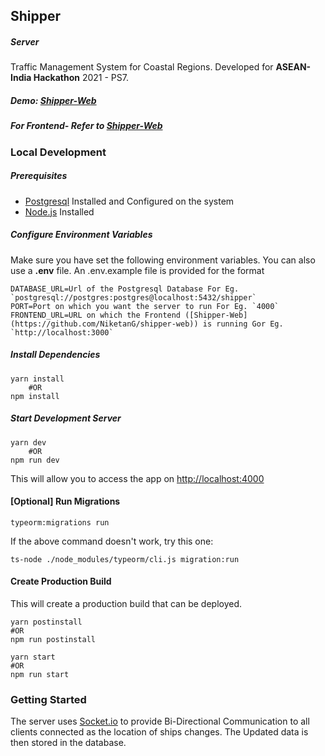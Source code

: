 ## Shipper
##### Server

 Traffic Management System for Coastal Regions. 
Developed for **ASEAN-India Hackathon** 2021 - PS7.

##### Demo:  [Shipper-Web](https://shipper-web.netlify.app)

##### For Frontend- Refer to [Shipper-Web](https://github.com/NiketanG/shipper-web)

### Local Development

##### Prerequisites
 - [Postgresql](https://www.postgresql.org/) Installed and Configured on the system
 - [Node.js](https://nodejs.org/) Installed

##### Configure Environment Variables
Make sure you have set the following environment variables. You can also use a **.env** file. An .env.example file is provided for the format
```
DATABASE_URL=Url of the Postgresql Database For Eg. `postgresql://postgres:postgres@localhost:5432/shipper`
PORT=Port on which you want the server to run For Eg. `4000`
FRONTEND_URL=URL on which the Frontend ([Shipper-Web](https://github.com/NiketanG/shipper-web)) is running Gor Eg. `http://localhost:3000`
```
##### Install Dependencies
```
yarn install
	#OR
npm install
```

##### Start Development Server
```
yarn dev
	#OR
npm run dev
```
This will allow you to access the app on [http://localhost:4000](http://localhost:4000) 

#### [Optional] Run Migrations

    typeorm:migrations run  

If the above command doesn't work, try this one: 
```
ts-node ./node_modules/typeorm/cli.js migration:run
```


#### Create Production Build
This will create a production build that can be deployed.
```
yarn postinstall
#OR
npm run postinstall
```

```
yarn start
#OR
npm run start
```


### Getting Started
The server uses [Socket.io](https://socket.io/) to provide Bi-Directional Communication to all clients connected as the location of ships changes. The Updated data is then stored in the database. 
